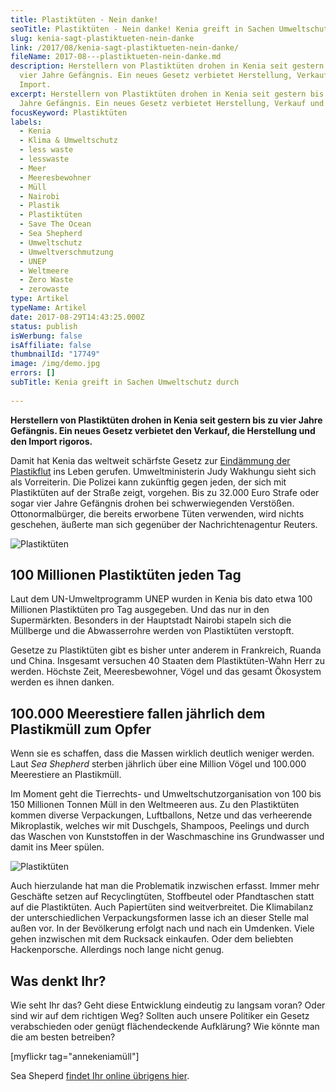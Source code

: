 ```yaml
---
title: Plastiktüten - Nein danke!
seoTitle: Plastiktüten - Nein danke! Kenia greift in Sachen Umweltschutz durch
slug: kenia-sagt-plastiktueten-nein-danke
link: /2017/08/kenia-sagt-plastiktueten-nein-danke/
fileName: 2017-08---plastiktueten-nein-danke.md
description: Herstellern von Plastiktüten drohen in Kenia seit gestern bis zu
  vier Jahre Gefängnis. Ein neues Gesetz verbietet Herstellung, Verkauf und
  Import.
excerpt: Herstellern von Plastiktüten drohen in Kenia seit gestern bis zu vier
  Jahre Gefängnis. Ein neues Gesetz verbietet Herstellung, Verkauf und Import.
focusKeyword: Plastiktüten
labels:
  - Kenia
  - Klima & Umweltschutz
  - less waste
  - lesswaste
  - Meer
  - Meeresbewohner
  - Müll
  - Nairobi
  - Plastik
  - Plastiktüten
  - Save The Ocean
  - Sea Shepherd
  - Umweltschutz
  - Umweltverschmutzung
  - UNEP
  - Weltmeere
  - Zero Waste
  - zerowaste
type: Artikel
typeName: Artikel
date: 2017-08-29T14:43:25.000Z
status: publish
isWerbung: false
isAffiliate: false
thumbnailId: "17749"
image: /img/demo.jpg
errors: []
subTitle: Kenia greift in Sachen Umweltschutz durch
  
---
```


**Herstellern von Plastiktüten drohen in Kenia seit gestern bis zu vier Jahre
Gefängnis. Ein neues Gesetz verbietet den Verkauf, die Herstellung und den
Import rigoros.**

Damit hat Kenia das weltweit schärfste Gesetz zur
[Eindämmung der Plastikflut](/2017/04/interview-mit-zero-waste-aktivistin-vio/)
ins Leben gerufen. Umweltministerin Judy Wakhungu sieht sich als Vorreiterin.
Die Polizei kann zukünftig gegen jeden, der sich mit Plastiktüten auf der Straße
zeigt, vorgehen. Bis zu 32.000 Euro Strafe oder sogar vier Jahre Gefängnis
drohen bei schwerwiegenden Verstößen. Ottonormalbürger, die bereits erworbene
Tüten verwenden, wird nichts geschehen, äußerte man sich gegenüber der
Nachrichtenagentur Reuters.

![Plastiktüten](http://cardamonchai.com/wp-content/uploads/2017/08/31623226645_cf9554d7ea_z-300x450.jpg "Müllbaum an der Hamburger Hafenkante - Ein Mahnmal")

## 100 Millionen Plastiktüten jeden Tag

Laut dem UN-Umweltprogramm UNEP wurden in Kenia bis dato etwa 100 Millionen
Plastiktüten pro Tag ausgegeben. Und das nur in den Supermärkten. Besonders in
der Hauptstadt Nairobi stapeln sich die Müllberge und die Abwasserrohre werden
von Plastiktüten verstopft.

Gesetze zu Plastiktüten gibt es bisher unter anderem in Frankreich, Ruanda und
China. Insgesamt versuchen 40 Staaten dem Plastiktüten-Wahn Herr zu werden.
Höchste Zeit, Meeresbewohner, Vögel und das gesamt Ökosystem werden es ihnen
danken.

## 100.000 Meerestiere fallen jährlich dem Plastikmüll zum Opfer

Wenn sie es schaffen, dass die Massen wirklich deutlich weniger werden. Laut
_Sea Shepherd_ sterben jährlich über eine Million Vögel und 100.000 Meerestiere
an Plastikmüll.

Im Moment geht die Tierrechts- und Umweltschutzorganisation von 100 bis 150
Millionen Tonnen Müll in den Weltmeeren aus. Zu den Plastiktüten kommen diverse
Verpackungen, Luftballons, Netze und das verheerende Mikroplastik, welches wir
mit Duschgels, Shampoos, Peelings und durch das Waschen von Kunststoffen in der
Waschmaschine ins Grundwasser und damit ins Meer spülen.

![Plastiktüten](http://cardamonchai.com/wp-content/uploads/2017/08/9571496974_8050b05bd2_z-300x196.jpg "Meeresbewohner")

Auch hierzulande hat man die Problematik inzwischen erfasst. Immer mehr
Geschäfte setzen auf Recyclingtüten, Stoffbeutel oder Pfandtaschen statt auf die
Plastiktüten. Auch Papiertüten sind weitverbreitet. Die Klimabilanz der
unterschiedlichen Verpackungsformen lasse ich an dieser Stelle mal außen vor. In
der Bevölkerung erfolgt nach und nach ein Umdenken. Viele gehen inzwischen mit
dem Rucksack einkaufen. Oder dem beliebten Hackenporsche. Allerdings noch lange
nicht genug.

## Was denkt Ihr?

Wie seht Ihr das? Geht diese Entwicklung eindeutig zu langsam voran? Oder sind
wir auf dem richtigen Weg? Sollten auch unsere Politiker ein Gesetz
verabschieden oder genügt flächendeckende Aufklärung? Wie könnte man die am
besten betreiben?

[myflickr tag="annekeniamüll"]

Sea Sheperd [findet Ihr online übrigens hier](http://www.seashepherd.org/).

  